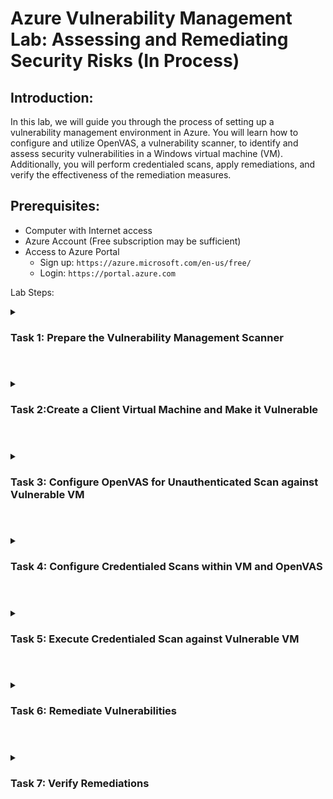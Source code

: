 # Azure Vulnerability Management Lab: Assessing and Remediating Security Risks (In Process)

## Introduction:
In this lab, we will guide you through the process of setting up a vulnerability management environment in Azure. You will learn how to configure and utilize OpenVAS, a vulnerability scanner, to identify and assess security vulnerabilities in a Windows virtual machine (VM). Additionally, you will perform credentialed scans, apply remediations, and verify the effectiveness of the remediation measures.

## Prerequisites:
- Computer with Internet access
- Azure Account (Free subscription may be sufficient)
- Access to Azure Portal
  - Sign up: `https://azure.microsoft.com/en-us/free/`
  - Login: `https://portal.azure.com`

Lab Steps:

<details> 
  
<summary>
  
### Task 1: Prepare the Vulnerability Management Scanner
  
</summary>

Access the Azure Portal and navigate to the Marketplace.
Search for "OpenVAS secured and supported by HOSSTED" and select it.
Choose a pre-set configuration and create the VM with specified settings.

| Name | Input|
|---|---|
| Resource Group:| Vulnerability-Management|
| VM Name:| OpenVAS (Take note of the region and Vnet–consider East US )|
| Region: | East US (`make sure to note the region and Vnet`)|
| Authentication: | Password (Provide Username/Password)|
| Monitoring: | Disable Boot Diagnostic (don’t need it)|
Create → Create


Connect to the VM via SSH using PowerShell (Windows) or Terminal (MacOS).
Wait until the OpenVAS deployment completes and access the web app URL.
Log in with provided credentials or try admin/admin if needed.
Reset the admin password to a password of your choosing in the example I will be using "GoneAgain123!".

</details>

#

<details>
  
<summary>
  
### Task 2:Create a Client Virtual Machine and Make it Vulnerable

</summary>

Create a new Virtual Machine in Azure Portal, following specified settings
Ensure you can RDP into the VM after it's created.
Disable the Windows Firewall and install outdated software.
Restart the VM and leave it for now.
</details>

#

<details>
  
<summary> 
  
### Task 3: Configure OpenVAS for Unauthenticated Scan against Vulnerable VM

</summary>

Log in to OpenVAS and add the Client VM's private IP address as a new host.
Create a new target named "Azure Vulnerable VMs" using the host information.
Create a new task named "Scan - Azure Vulnerable VMs" with the target.
Start the scan and review the results once it's completed.
</details>

#

<details>
  
<summary>
  
  ### Task 4: Configure Credentialed Scans within VM and OpenVAS

</summary>

Make necessary configurations within the vulnerable VM (Windows settings).
Make corresponding configurations in OpenVAS for credentialed scans.
</details>

#

<details>
 <summary> 
   
### Task 5: Execute Credentialed Scan against Vulnerable VM

</summary>

Clone the previous scan task and edit it for credentialed scanning.
Launch the new credentialed scan and wait for it to finish.
Observe the differences in findings compared to the unauthenticated scan.
</details>

#

<details>

<summary>
  
### Task 6: Remediate Vulnerabilities

</summary>

Log back into the Win10-Vulnerable VM and uninstall outdated software.
Restart the VM to apply the changes.
</details>

#

<details>

<summary>
    
### Task 7: Verify Remediations

</summary>

Re-initiate the credentialed scan and observe the updated results.
</details>
